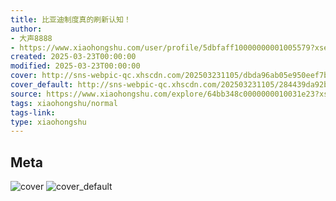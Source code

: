 ```yaml
---
title: 比亚迪制度真的刷新认知！
author:
- 大声8888
- https://www.xiaohongshu.com/user/profile/5dbfaff10000000001005579?xsec_token=undefined
created: 2025-03-23T00:00:00
modified: 2025-03-23T00:00:00
cover: http://sns-webpic-qc.xhscdn.com/202503231105/dbda96ab05e950eef7b4edd5adfa3e97/1040g00830mqgd35pki605ndvlvog8lbpv3smgt8!nc_n_webp_prv_1
cover_default: http://sns-webpic-qc.xhscdn.com/202503231105/284439da92bf5f946fa0ab25eac1cb68/1040g00830mqgd35pki605ndvlvog8lbpv3smgt8!nc_n_webp_mw_1
source: https://www.xiaohongshu.com/explore/64bb348c0000000010031e23?xsec_token=ABGecmvy45WW0WmLcTeBZLQ75sWHcqDab7w52Vc-yrw-g=
tags: xiaohongshu/normal
tags-link:
type: xiaohongshu
---
```


## Meta

![cover](http://sns-webpic-qc.xhscdn.com/202503231105/dbda96ab05e950eef7b4edd5adfa3e97/1040g00830mqgd35pki605ndvlvog8lbpv3smgt8!nc_n_webp_prv_1)
![cover_default](http://sns-webpic-qc.xhscdn.com/202503231105/284439da92bf5f946fa0ab25eac1cb68/1040g00830mqgd35pki605ndvlvog8lbpv3smgt8!nc_n_webp_mw_1)
